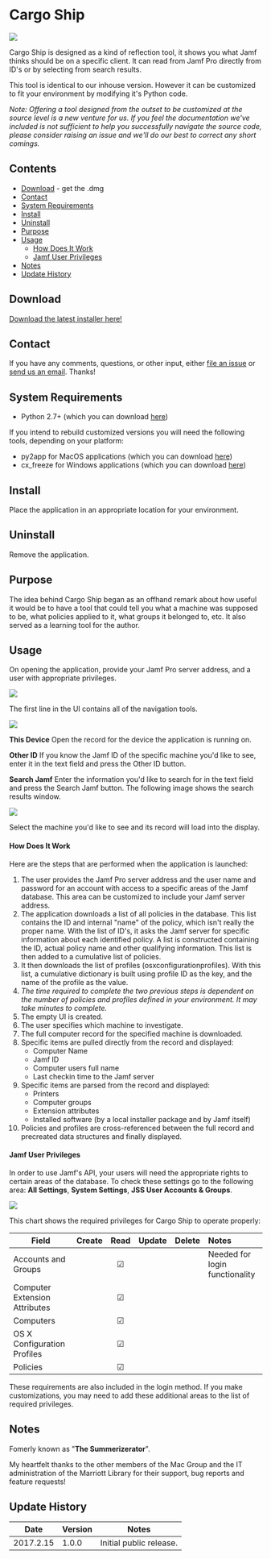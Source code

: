 # Cargo Ship

![](../imgs/cargoship_final.png)

Cargo Ship is designed as a kind of reflection tool, it shows you what Jamf thinks should be on a specific client. It can read from Jamf Pro directly from ID's or by selecting from search results.

This tool is identical to our inhouse version. However it can be customized to fit your environment by modifying it's Python code.

*Note: Offering a tool designed from the outset to be customized at the source level is a new venture for us. If you feel the documentation we've included is not sufficient to help you successfully navigate the source code, please consider raising an issue and we'll do our best to correct any short comings.*

## Contents

- [Download](#download) - get the .dmg
- [Contact](#contact)
- [System Requirements](#system-requirements)
- [Install](#install)
- [Uninstall](#uninstall)
- [Purpose](#purpose)
- [Usage](#usage)
  - [How Does It Work](#how-does-it-work)
  - [Jamf User Privileges](#jamf-user-privileges)
- [Notes](#notes)
- [Update History](#update-history)



## Download

[Download the latest installer here!](../../releases/)



## Contact

If you have any comments, questions, or other input, either [file an issue](../../issues) or [send us an email](mailto:mlib-its-mac-github@lists.utah.edu). Thanks!



## System Requirements

- Python 2.7+ (which you can download [here](https://www.python.org/download/))

If you intend to rebuild customized versions you will need the following tools, depending on your platform:

- py2app for MacOS applications  (which you can download [here](https://pythonhosted.org/py2app/install.html))
- cx_freeze for Windows applications (which you can download [here](https://anthony-tuininga.github.io/cx_Freeze/))



## Install

Place the application in an appropriate location for your environment.



## Uninstall

Remove the application.



## Purpose

The idea behind Cargo Ship began as an offhand remark about how useful it would be to have a tool that could tell you what a machine was supposed to be, what policies applied to it, what groups it belonged to, etc. It also served as a learning tool for the author.



## Usage

On opening the application, provide your Jamf Pro server address, and a user with appropriate privileges.

![](/Volumes/Data/Users/u0942941/Desktop/login.png)

The first line in the UI contains all of the navigation tools.

![](imgs/cargoship_usage.png)

**This Device** Open the record for the device the application is running on.

**Other ID** If you know the Jamf ID of the specific machine you'd like to see, enter it in the text field and press the Other ID button.

**Search Jamf** Enter the information you'd like to search for in the text field and press the Search Jamf button. The following image shows the search results window.

![](imgs/search_results.png)

Select the machine you'd like to see and its record will load into the display.



#### How Does It Work

Here are the steps that are performed when the application is launched:

1. The user provides the Jamf Pro server address and the user name and password for an account with access to a specific areas of the Jamf database. This area can be customized to include your Jamf server address.
2. The application downloads a list of all policies in the database. This list contains the ID and internal "name" of the policy, which isn't really the proper name. With the list of ID's, it asks the Jamf server for specific information about each identified policy. A list is constructed containing the ID, actual policy name and other qualifying information. This list is then added to a cumulative list of policies.
3. It then downloads the list of profiles (osxconfigurationprofiles). With this list, a cumulative dictionary is built using profile ID as the key, and the name of the profile as the value.
4. *The time required to complete the two previous steps is dependent on the number of policies and profiles defined in your environment. It may take minutes to complete.*
5. The empty UI is created.
6. The user specifies which machine to investigate.
7. The full computer record for the specified machine is downloaded.
8. Specific items are pulled directly from the record and displayed:
   - Computer Name
   - Jamf ID
   - Computer users full name
   - Last checkin time to the Jamf server
9. Specific items are parsed from the record and displayed:
   - Printers
   - Computer groups
   - Extension attributes
   - Installed software (by a local installer package and by Jamf itself)
10. Policies and profiles are cross-referenced between the full record and precreated data structures and finally displayed.



#### Jamf User Privileges

In order to use Jamf's API, your users will need the appropriate rights to certain areas of the database. To check these settings go to the following area: **All Settings**, **System Settings**, **JSS User Accounts & Groups**.

![](imgs/jss_privs.png)



This chart shows the required privileges for Cargo Ship to operate properly:

| Field                         | Create | Read | Update | Delete | Notes                          |
| ----------------------------- | :----: | :--: | :----: | :----: | :----------------------------- |
| Accounts and Groups           |        |  ☑   |        |        | Needed for login functionality |
| Computer Extension Attributes |        |  ☑   |        |        |                                |
| Computers                     |        |  ☑   |        |        |                                |
| OS X Configuration Profiles   |        |  ☑   |        |        |                                |
| Policies                      |        |  ☑   |        |        |                                |

These requirements are also included in the login method. If you make customizations, you may need to add these additional areas to the list of required privileges.

## Notes

Fomerly known as "**The Summerizerator**".

My heartfelt thanks to the other members of the Mac Group and the IT administration of the Marriott Library for their support, bug reports and feature requests!



## Update History

| Date      | Version | Notes                   |
| --------- | ------- | ----------------------- |
| 2017.2.15 | 1.0.0   | Initial public release. |